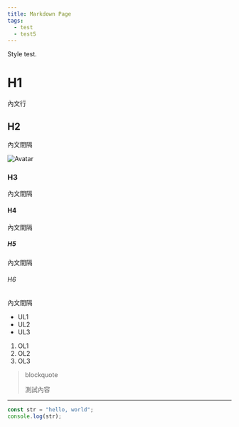```yaml
---
title: Markdown Page
tags:
  - test
  - test5
---
```


Style test.

<!-- more -->

# H1

內文行

## H2

內文間隔


![Avatar](https://avatars.githubusercontent.com/u/62002212)


### H3

內文間隔

#### H4

內文間隔

##### H5

內文間隔

###### H6

內文間隔

- UL1
- UL2
- UL3

1. OL1
2. OL2
3. OL3

> blockquote 
> 
> 測試內容

---


```js
const str = "hello, world";
console.log(str);
```
